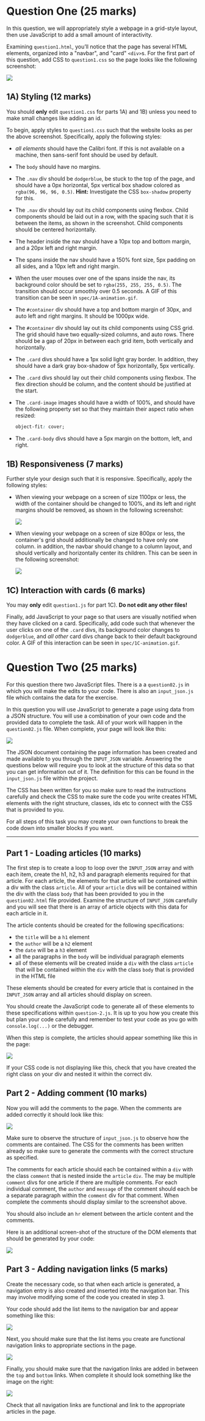 # Question One (25 marks)
In this question, we will appropriately style a webpage in a grid-style layout, then use JavaScript to add a small amount of interactivity.

Examining `question1.html`, you’ll notice that the page has several HTML elements, organized into a "navbar", and "card" `<div>`s. For the first part of this question, add CSS to `question1.css` so the page looks like the following screenshot:

![](./spec/1A-screenshot.PNG)

## 1A) Styling (12 marks)
You should **only** edit `question1.css` for parts 1A) and 1B) unless you need to make small changes like adding an id.

To begin, apply styles to `question1.css` such that the website looks as per the above screenshot. Specifically, apply the following styles:

- *all elements* should have the Calibri font. If this is not available on a machine, then sans-serif font should be used by default.

- The `body` should have no margins.

- The `.nav` div should be `dodgerblue`, be stuck to the top of the page, and should have a 0px horizontal, 5px vertical box shadow colored as `rgba(96, 96, 96, 0.5)`. **Hint:** Investigate the CSS `box-shadow` property for this.

- The `.nav` div should lay out its child components using flexbox. Child components should be laid out in a row, with the spacing such that it is between the items, as shown in the screenshot. Child components should be centered horizontally.

- The header inside the nav should have a 10px top and bottom margin, and a 20px left and right margin.

- The spans inside the nav should have a 150% font size, 5px padding on all sides, and a 10px left and right margin.

- When the user mouses over one of the spans inside the nav, its background color should be set to `rgba(255, 255, 255, 0.5)`. The transition should occur smoothly over 0.5 seconds. A GIF of this transition can be seen in `spec/1A-animation.gif`.

- The `#container` div should have a top and bottom margin of 30px, and auto left and right margins. It should be 1000px wide.

- The `#container` div should lay out its child components using CSS grid. The grid should have two equally-sized columns, and auto rows. There should be a gap of 20px in between each grid item, both vertically and horizontally.

- The `.card` divs should have a 1px solid light gray border. In addition, they should have a dark gray box-shadow of 5px horizontally, 5px vertically.

- The `.card` divs should lay out their child components using flexbox. The flex direction should be column, and the content should be justified at the start.

- The `.card-image` images should have a width of 100%, and should have the following property set so that they maintain their aspect ratio when resized:

  ```css
  object-fit: cover;
  ```
- The `.card-body` divs should have a 5px margin on the bottom, left, and right.

## 1B) Responsiveness (7 marks)
Further style your design such that it is responsive. Specifically, apply the following styles:

- When viewing your webpage on a screen of size 1100px or less, the width of the container should be changed to 100%, and its left and right margins should be removed, as shown in the following screenshot:

  ![](./spec/1B-screenshot-1.PNG)

- When viewing your webpage on a screen of size 800px or less, the container's grid should additionally be changed to have only one column. in addition, the navbar should change to a column layout, and should vertically and horizontally center its children. This can be seen in the following screenshot:

  ![](./spec/1B-screenshot-2.PNG)
  
## 1C) Interaction with cards (6 marks)
You may **only** edit `question1.js` for part 1C). **Do not edit any other files!**

Finally, add JavaScript to your page so that users are visually notified when they have clicked on a card. Specifically, add code such that whenever the user clicks on one of the `.card` divs, its background color changes to `dodgerblue`, and *all other* card divs change back to their default background color. A GIF of this interaction can be seen in `spec/1C-animation.gif`.



# Question Two (25 marks)

For this question there two JavaScript files. There is a a `question02.js` in which you will make the edits to your code. There is also an `input_json.js` file which contains the data for the exercise. 

In this question you will use JavaScript to generate a page using data from a JSON structure. You will use a combination of your own code and the provided data to complete the task. All of your work will happen in the `question02.js` file. When complete, your page will look like this:

![](spec/finishedPractical1.PNG)


The JSON document containing the page information has been created and made available to you through the `INPUT_JSON` variable. Answering the questions below will require you to look at the structure of this data so that you can get information out of it. The definition for this can be found in the `input_json.js` file within the project.

The CSS has been written for you so make sure to read the instructions carefully and check the CSS to make sure the code you write creates HTML elements with the right structure, classes, ids etc to connect with the CSS that is provided to you.

For all steps of this task you may create your own functions to break the code down into smaller blocks if you want. 

---

## Part 1 - Loading articles (10 marks)

The first step is to create a loop to loop over the `INPUT_JSON` array and with each item, create the h1, h2, h3 and paragraph elements required for that article. For each article, the elements for that article will be contained within a div with the class `article`. All of your `article` divs will be contained within the div with the class `body` that has been provided to you in the `question02.html` file provided. Examine the structure of `INPUT_JSON` carefully and you will see that there is an array of article objects with this data for each article in it.

The article contents should be created for the following specifications:
- the `title` will be a `h1` element
- the `author` will be a `h2` element
- the `date` will be a `h3` element
- all the paragraphs in the `body` will be individual paragraph elements
- all of these elements will be created inside a `div` with the class `article` that will be contained within the `div` with the class `body` that is provided in the HTML file

These elements should be created for every article that is contained in the `INPUT_JSON` array and all articles should display on screen.

You should create the JavaScript code to generate all of these elements to these specifications within `question-2.js`. It is up to you how you create this but plan your code carefully and remember to test your code as you go with `console.log(...)` or the debugger. 

When this step is complete, the articles should appear something like this in the page:

![](spec/singleArticle.PNG)

If your CSS code is not displaying like this, check that you have created the right class on your div and nested it within the correct div. 

## Part 2 - Adding comment (10 marks)

Now you will add the comments to the page. When the comments are added correctly it should look like this:

![](spec/articlesComments.PNG)

Make sure to observe the structure of `input_json.js` to observe how the comments are contained. The CSS for the comments has been written already so make sure to generate the comments with the correct structure as specified.

The comments for each article should each be contained within a `div` with the class `comment` that is nested inside the `article` `div`. The may be multiple `comment` divs for one article if there are multiple comments. For each individual comment, the `author` and `message` of the comment should each be a separate paragraph within the `comment` div for that comment. When complete the comments should display similar to the screenshot above. 

You should also include an `hr` element between the article content and the comments. 

Here is an additional screen-shot of the structure of the DOM elements that should be generated by your code: 

![](spec/elementsStructure.PNG)


## Part 3 - Adding navigation links (5 marks)

Create the necessary code, so that when each article is generated, a navigation entry is also created and inserted into the navigation bar. This may involve modifying some of the code you created in step 3.

Your code should add the list items to the navigation bar and appear something like this:

![](spec/2-2-navigation-entries.png)

Next, you should make sure that the list items you create are functional navigation links to appropriate sections in the page.

![](spec/2-3-navigation-bookmarks.png)

Finally, you should make sure that the navigation links are added in between the `top` and `bottom` links. When complete it should look something like the image on the right:

![](spec/2-4-navigation-position.png)

Check that all navigation links are functional and link to the appropriate articles in the page.
